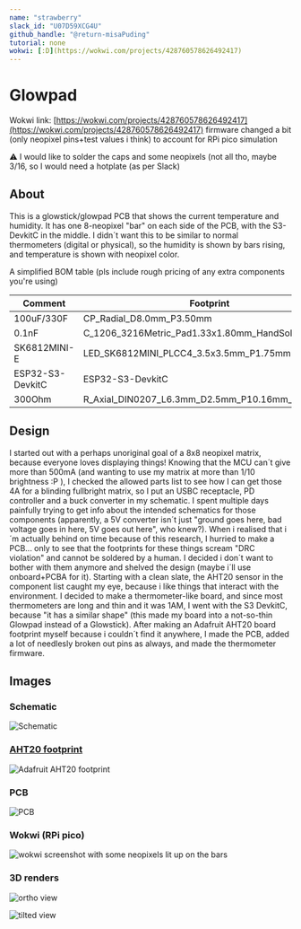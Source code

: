 ```yaml
---
name: "strawberry"
slack_id: "U07D59XCG4U"
github_handle: "@return-misaPuding"
tutorial: none
wokwi: [:D](https://wokwi.com/projects/428760578626492417)
---
```


# Glowpad

Wokwi link: [https://wokwi.com/projects/428760578626492417](https://wokwi.com/projects/428760578626492417)
firmware changed a bit (only neopixel pins+test values i think) to account for RPi pico simulation

<!-- Uncomment the line below if you need a soldering iron -->
⚠️ I would like to solder the caps and some neopixels (not all tho, maybe 3/16, so I would need a hotplate (as per Slack)

## About

This is a glowstick/glowpad PCB that shows the current temperature and humidity. It has one 8-neopixel "bar" on each side of the PCB, with the S3-DevkitC in the middle. I didn´t want this to be similar to normal thermometers (digital or physical), so the humidity is shown by bars rising, and temperature is shown with neopixel color.

A simplified BOM table
(pls include rough pricing of any extra components you're using)

<!-- Example: -->

| Comment           | Footprint                                      | Quantity | LCSC     | Cost   |
|-------------------|------------------------------------------------|----------|----------|--------|
| 100uF/330F             | CP_Radial_D8.0mm_P3.50mm    | 2        | C112510/C383041   | 0.033$/0.036$ | 
| 0.1nF             | C_1206_3216Metric_Pad1.33x1.80mm_HandSolder    | 16        | C24497    | 0.014$|
| SK6812MINI-E           | LED_SK6812MINI_PLCC4_3.5x3.5mm_P1.75mm             | 16        |          |
| ESP32-S3-DevkitC   | ESP32-S3-DevkitC                                | 1        | [allegro, N8R8 i think](https://allegro.cz/nabidka/modul-esp32-s3-devkitc-1-wroom-1-n16r8-16mb-flash-wifi-bluetooth-usb-c-17303767653)          | 13+2$ | |Adafruit AHT20 board         | Adafruit_AHT20                         | 1        | [Botland.cz](https://botland.cz/multifunkcni-senzory/17199-aht20-snimac-teploty-a-vlhkosti-i2c-adafruit-4566-5904422364311.html)         | 6$+4$ shipping |
| 300Ohm            | R_Axial_DIN0207_L6.3mm_D2.5mm_P10.16mm_Horizontal | 2       |          |       | 

## Design

I started out with a perhaps unoriginal goal of a 8x8 neopixel matrix, because everyone loves displaying things! Knowing that the MCU can´t give more than 500mA (and wanting to use my matrix at more than 1/10 brightness :P ), I checked the allowed parts list to see how I can get those 4A for a blinding fullbright matrix, so I put an USBC receptacle, PD controller and a buck converter in my schematic. I spent multiple days painfully trying to get info about the intended schematics for those components (apparently, a 5V converter isn´t just "ground goes here, bad voltage goes in here, 5V goes out here", who knew?).
When i realised that i´m actually behind on time because of this research, I hurried to make a PCB... only to see that the footprints for these things scream "DRC violation" and cannot be soldered by a human. I decided i don´t want to bother with them anymore and shelved the design (maybe i´ll use onboard+PCBA for it).
Starting with a clean slate, the AHT20 sensor in the component list caught my eye, because i like things that interact with the environment. I decided to make a thermometer-like board, and since most thermometers are long and thin and it was 1AM, I went with the S3 DevkitC, because "it has a similar shape" (this made my board into a not-so-thin Glowpad instead of a Glowstick). After making an Adafruit AHT20 board footprint myself because i couldn´t find it anywhere, I made the PCB, added a lot of needlesly broken out pins as always, and made the thermometer firmware.

## Images

### Schematic
![Schematic](img/glowpad_schematic_screenshot.png)

### [AHT20 footprint](src/custom_footprints_Adafruit_AHT20.kicad_mod)
![Adafruit AHT20 footprint](img/glowpad_AHT20_footprint.png)

### PCB

![PCB](img/glowpad_pcb_screenshot.png)

### Wokwi (RPi pico)
![wokwi screenshot with some neopixels lit up on the bars](https://github.com/user-attachments/assets/d1d2ac1a-1a74-4dc8-bc0f-9f4a2d6815d2)


### 3D renders
![ortho view](img/glowpad_3D_full_ortho.png)

![tilted view](img/glowpad_3D_full_rotat.png)
